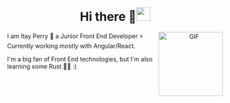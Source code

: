 
 
<h1 align="center">Hi there 💬<img
src="https://raw.githubusercontent.com/blackcater/blackcater/main/images/Hi.gif" height="32" />
</h1>

<p align="center">
 <img align="right" alt="GIF" src="https://media.giphy.com/media/l46CbZ7KWEhN1oci4/giphy.gif" width="150" />
</p>

I am Itay Perry 🌱 a Junior Front End Developer ⚡ Currently working mostly with Angular/React.

I'm a big fan of Front End technologies, but I'm also learning some Rust 🔭🦀 :)







<!--
**itayperry/itayperry** is a ✨ _special_ ✨ repository because its `README.md` (this file) appears on your GitHub profile.


Here are some ideas to get you started:

- 🔭 I’m currently working on ...
- 🌱 I’m currently learning ...
- 👯 I’m looking to collaborate on ...
- 🤔 I’m looking for help with ...
- 💬 Ask me about ...
- 📫 How to reach me: ...
- 😄 Pronouns: ...
- ⚡ Fun fact: ...
-->
